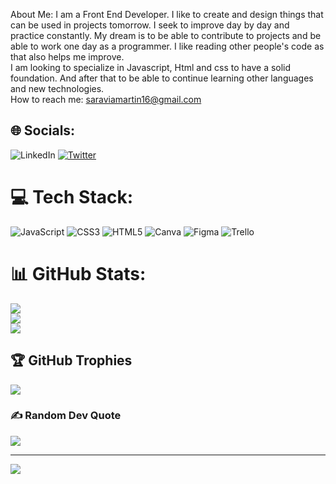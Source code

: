 About Me:
I am a Front End Developer. 
I like to create and design things that can be used in projects tomorrow. I seek to improve day by day and practice constantly. My dream is to be able to contribute to projects and be able to work one day as a programmer. I like reading other people's code as that also helps me improve.<br> I am looking to specialize in Javascript, Html and css to have a solid foundation. And after that to be able to continue learning other languages and new technologies. 
<br>
How to reach me: saraviamartin16@gmail.com


## 🌐 Socials:
![LinkedIn](https://img.shields.io/badge/LinkedIn-%230077B5.svg?logo=linkedin&logoColor=white) [![Twitter](https://img.shields.io/badge/Twitter-%231DA1F2.svg?logo=Twitter&logoColor=white)](https://twitter.com/@JuanMar39087779) 

# 💻 Tech Stack:
![JavaScript](https://img.shields.io/badge/javascript-%23323330.svg?style=plastic&logo=javascript&logoColor=%23F7DF1E) ![CSS3](https://img.shields.io/badge/css3-%231572B6.svg?style=plastic&logo=css3&logoColor=white) ![HTML5](https://img.shields.io/badge/html5-%23E34F26.svg?style=plastic&logo=html5&logoColor=white) ![Canva](https://img.shields.io/badge/Canva-%2300C4CC.svg?style=plastic&logo=Canva&logoColor=white) 	![Figma](https://img.shields.io/badge/figma-%23F24E1E.svg?style=plastic&logo=figma&logoColor=white) ![Trello](https://img.shields.io/badge/Trello-%23026AA7.svg?style=plastic&logo=Trello&logoColor=white)
# 📊 GitHub Stats:
![](https://github-readme-stats.vercel.app/api?username=SaraviaMartin&theme=midnight-purple&hide_border=true&include_all_commits=false&count_private=false)<br/>
![](https://github-readme-streak-stats.herokuapp.com/?user=SaraviaMartin&theme=midnight-purple&hide_border=true)<br/>
![](https://github-readme-stats.vercel.app/api/top-langs/?username=SaraviaMartin&theme=midnight-purple&hide_border=true&include_all_commits=false&count_private=false&layout=compact)

## 🏆 GitHub Trophies
![](https://github-profile-trophy.vercel.app/?username=SaraviaMartin&theme=algolia&no-frame=false&no-bg=false&margin-w=4)

### ✍️ Random Dev Quote
![](https://quotes-github-readme.vercel.app/api?type=horizontal&theme=tokyonight)

---
[![](https://visitcount.itsvg.in/api?id=SaraviaMartin&icon=5&color=0)](https://visitcount.itsvg.in)



  
<!-- Proudly created with GPRM ( https://gprm.itsvg.in ) -->
